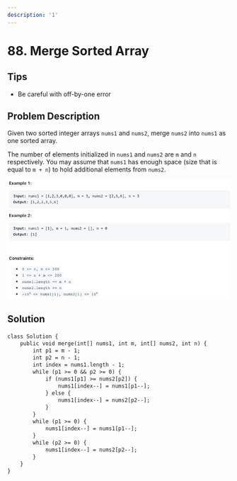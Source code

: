 ```yaml
---
description: '1'
---
```


# 88. Merge Sorted Array

## Tips

* Be careful with off-by-one error

## Problem Description

Given two sorted integer arrays `nums1` and `nums2`, merge `nums2` into `nums1` as one sorted array.

The number of elements initialized in `nums1` and `nums2` are `m` and `n` respectively. You may assume that `nums1` has enough space \(size that is equal to `m + n`\) to hold additional elements from `nums2`.

![](../.gitbook/assets/image%20%283%29.png)

## Solution

```text
class Solution {
    public void merge(int[] nums1, int m, int[] nums2, int n) {
        int p1 = m - 1;
        int p2 = n - 1;
        int index = nums1.length - 1;
        while (p1 >= 0 && p2 >= 0) {
            if (nums1[p1] >= nums2[p2]) {
                nums1[index--] = nums1[p1--];
            } else {
                nums1[index--] = nums2[p2--];
            }
        }
        while (p1 >= 0) {
            nums1[index--] = nums1[p1--];
        }
        while (p2 >= 0) {
            nums1[index--] = nums2[p2--];
        }
    }
}
```

